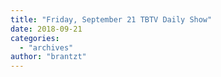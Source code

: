 ```yaml
---
title: "Friday, September 21 TBTV Daily Show"
date: 2018-09-21
categories: 
  - "archives"
author: "brantzt"
---
```



